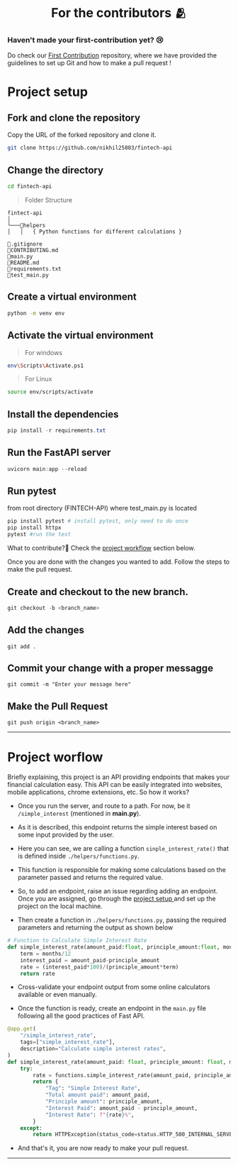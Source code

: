 <h1 align=center> For the contributors 🫂 </h1>

### Haven't made your first-contribution yet? 😢
Do check our [First Contribution](https://github.com/Clueless-Community/first-contribution) repository, where we have provided the guidelines to set up Git and how to make a pull request !

# Project setup 
## Fork and clone the repository
Copy the URL of the forked repository and clone it.
```bash
git clone https://github.com/nikhil25803/fintech-api
```

## Change the directory
```bash
cd fintech-api
```

> Folder Structure
```
fintect-api
│   
└───📂helpers
│   │   { Python functions for different calculations }       

📄.gitignore
📄CONTRIBUTING.md
📄main.py
📄README.md
📄requirements.txt
📄test_main.py
```


## Create a virtual environment
```bash
python -m venv env
```
## Activate the virtual environment
> For windows
```bash
env\Scripts\Activate.ps1
```
> For Linux
```bash
source env/scripts/activate
```

## Install the dependencies
```powershell
pip install -r requirements.txt
```

## Run the FastAPI server
```powershell
uvicorn main:app --reload
```

## Run pytest
from root directory (FINTECH-API) where test_main.py is located 
```powershell
pip install pytest # install pytest, only need to do once
pip install httpx
pytest #run the test
```

What to contribute?👀 
Check the [project workflow](https://github.com/Clueless-Community/fintech-api/blob/main/CONTRIBUTING.md#project-worflow) section below.

Once you are done with the changes you wanted to add. Follow the steps to make the pull request.
## Create and checkout to the new branch.
```powershell
git checkout -b <branch_name>
```
## Add the changes
```
git add .
```

## Commit your change with a proper messagge
```
git commit -m "Enter your message here"
```

## Make the Pull Request
```
git push origin <branch_name>
```
---

# Project worflow
Briefly explaining, this project is an API providing endpoints that makes your financial calculation easy. This API can be easily integrated into websites, mobile applications, chrome extensions, etc. So how it works?

+ Once you run the server, and route to a path. For now, be it `/simple_interest` (mentioned in **main.py**). 
+ As it is described, this endpoint returns the simple interest based on some input provided by the user.


+ Here you can see, we are calling a function `sinple_interest_rate()` that is defined inside `./helpers/functions.py`.
+ This function is responsible for making some calculations based on the parameter passed and returns the required value.

+ So, to add an endpoint, raise an issue regarding adding an endpoint. Once you are assigned, go through the [project setup ]() and set up the project on the local machine.

+ Then create a function in `./helpers/functions.py`, passing the required parameters and returning the output as shown below
```python
# Function to Calculate Simple Interest Rate
def simple_interest_rate(amount_paid:float, principle_amount:float, months:int):
    term = months/12
    interest_paid = amount_paid-principle_amount
    rate = (interest_paid*100)/(principle_amount*term)
    return rate
```
+ Cross-validate your endpoint output from some online calculators available or even manually.

+ Once the function is ready, create an endpoint in the `main.py` file following all the good practices of Fast API.

```python
@app.get(
    "/simple_interest_rate",
    tags=["simple_interest_rate"],
    description="Calculate simple interest rates",
)
def simple_interest_rate(amount_paid: float, principle_amount: float, months: int):
    try:
        rate = functions.simple_interest_rate(amount_paid, principle_amount, months)
        return {
            "Tag": "Simple Interest Rate",
            "Total amount paid": amount_paid,
            "Principle amount": principle_amount,
            "Interest Paid": amount_paid - principle_amount,
            "Interest Rate": f"{rate}%",
        }
    except:
        return HTTPException(status_code=status.HTTP_500_INTERNAL_SERVER_ERROR)
```
+ And that's it, you are now ready to make your pull request.

---